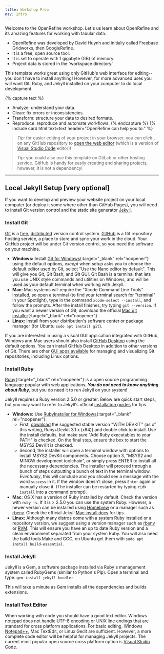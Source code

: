 ```yaml
---
title: Workshop Prep
nav: Intro
---
```


Welcome to the OpenRefine workshop. Let's us learn about OpenRefine and its amazing features for working with tabular data.

- OpenRefine was developed by David Huynh and initially called Freebase Gridworks, then GoogleRefine.
- It is a free, open source tool.
- It is set to operate with 1 gigabyte (GB) of memory.
- Project data is stored in the 'workspace directory.'



This template works great using only GitHub's web interface for editing--you don't have to install anything!
However, for more advanced uses you will want Git, Ruby, and Jekyll installed on your computer to do local development.

{% capture text %}
- Analyze: understand your data.
- Clean: fix errors or inconsistencies.
- Transform: structure your data to desired formats.
- Reproduce: reproduce and automate workflows.
{% endcapture %}
{% include card.html text=text header="OpenRefine can help you to:" %}

> *Tip:* for easier editing of your project in your browser, you can click `.` on any GitHub repository to [open the web editor](https://docs.github.com/en/codespaces/the-githubdev-web-based-editor) (which is a version of [Visual Studio Code](https://code.visualstudio.com/) editor)!
>
> *Tip:* you could also use this template on GitLab or other hosting service. GitHub is handy for easily creating and sharing projects, however, it is not a dependency!

-------------

## Local Jekyll Setup [very optional]

If you want to develop and preview your website project on your local computer (or deploy it some where other than GitHub Pages), you will need to install Git version control and the static site generator [Jekyll](https://jekyllrb.com/).

### Install Git

[Git](https://git-scm.com/) is a [free](https://www.gnu.org/philosophy/free-sw.en.html), [distributed](https://en.wikipedia.org/wiki/Distributed_version_control) version control system. [GitHub](https://github.com/) is a Git repository hosting service, a place to store and sync your work in the cloud.
Your GitHub project will be under Git version control, so you need the software on your machine. 

- **Windows:** Install [Git for Windows](https://git-scm.com/downloads){:target="_blank" rel="noopener"} using the default options, *except* when setup asks you to choose the default editor used by Git, select "Use the Nano editor by default". This will give you Git, Git Bash, and Git GUI. Git Bash is a terminal that lets you use UNIX style commands and utilities on Windows, and will be used as your default terminal when working with Jekyll.
- **Mac:** Mac systems will require the "Xcode Command Line Tools" installed, so open a terminal (to find your terminal search for "terminal" in your Spotlight), type in the command `xcode-select --install`, and follow the prompts. After the install finishes, try typing `git --version`. If you want a newer version of Git, download the official [Mac git installer](https://git-scm.com/downloads){:target="_blank" rel="noopener"}.
- **Linux:** Install from your distribution's software center or package manager (for Ubuntu `sudo apt install git`).

If you are interested in using a visual GUI application integrated with GitHub, Windows and Mac users should also install [GitHub Desktop](https://desktop.github.com/) using the default options.
You can install GitHub Desktop in addition to other versions of Git.
There are other [GUI apps available](https://git-scm.com/downloads/guis) for managing and visualizing Git repositories, including Linux options.

### Install Ruby

[Ruby](https://www.ruby-lang.org/en/){:target="_blank" rel="noopener"} is a open source programming language popular with web applications.
**_You do not need to know anything about Ruby_**, but you do need it to run Jekyll on your system!

Jekyll requires a Ruby version 2.5.0 or greater.
Below are quick start steps, but you may want to refer to Jekyll's official [installation guides](https://jekyllrb.com/docs/installation/) for tips.

- **Windows:** Use [RubyInstaller for Windows](https://rubyinstaller.org/){:target="_blank" rel="noopener"}.
    - First, [download](https://rubyinstaller.org/downloads/) the suggested stable version "WITH DEVKIT" (as of this writing, Ruby+Devkit 3.1.x (x64)) and double click to install. Use the install defaults, but make sure "Add Ruby executables to your PATH" is checked. On the final step, ensure the box to start the MSYS2 DevKit is checked.
    - Second, the installer will open a terminal window with options to install MSYS2 DevKit components. Choose option 3, "MSYS2 and MINGW development toolchain", or simply press ENTER to install all the necessary dependencies. The installer will proceed through a bunch of steps outputting a bunch of text in the terminal window. *Eventually*, this will conclude and you should see a message with the word `success` in it. If the window doesn't close, press `Enter` again or manually close it. (The installer can be restarted by typing `ridk install` into a command prompt).
- **Mac:** OS X has a version of Ruby installed by default. Check the version with `ruby -v`. If it is > 2.5.0 you can use the system Ruby. However, a newer version can be installed using [Homebrew](https://brew.sh/) or a manager such as [rbenv](https://github.com/rbenv/rbenv). Check the official Jekyll [Mac install docs](https://jekyllrb.com/docs/installation/#macOS) for tips.
- **Linux:** Although many distros come with a system Ruby installed or a repository version, we suggest using a version manager such as [rbenv](https://github.com/rbenv/rbenv) or [RVM](http://rvm.io/). This will ensure you have an up to date Ruby version and a clean environment separated from your system Ruby. You will also need the build tools Make and GCC, on Ubuntu get them with `sudo apt install build-essential`. 

### Install Jekyll

Jekyll is a Gem, a software package installed via Ruby's management system called RubyGems (similar to Python's Pip). 
Open a terminal and type:
`gem install jekyll bundler`

This will take a minute as Gem installs all the dependencies and builds extensions. 

### Install Text Editor

When working with code you should have a good text editor.
Windows notepad does not handle UTF-8 encoding or UNIX line endings that are standard for cross platform applications. 
For basic editing, Windows [Notepad++](https://notepad-plus-plus.org/), Mac TextEdit, or Linux Gedit are sufficient.
However, a more complete code editor will be helpful for managing Jekyll projects.
The current most popular open source cross platform option is [Visual Studio Code](https://code.visualstudio.com/).

